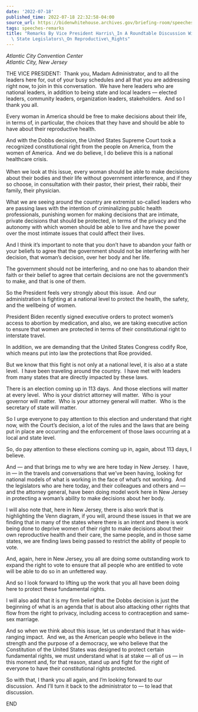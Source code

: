 ```yaml
---
date: '2022-07-18'
published_time: 2022-07-18 22:32:58-04:00
source_url: https://bidenwhitehouse.archives.gov/briefing-room/speeches-remarks/2022/07/18/remarks-by-vice-president-harris-in-a-roundtable-discussion-with-new-jersey-state-legislators-on-reproductive-rights/
tags: speeches-remarks
title: "Remarks By Vice President Harris\_In A Roundtable Discussion With New Jersey\
  \ State Legislators\_On Reproductive\_Rights"
---
```

 
*Atlantic City Convention Center  
*Atlantic City, New Jersey**

THE VICE PRESIDENT:  Thank you, Madam Administrator, and to all the
leaders here for, out of your busy schedules and all that you are
addressing right now, to join in this conversation.  We have here
leaders who are national leaders, in addition to being state and local
leaders — elected leaders, community leaders, organization leaders,
stakeholders.  And so I thank you all.  
  
Every woman in America should be free to make decisions about their
life, in terms of, in particular, the choices that they have and should
be able to have about their reproductive health.  
  
And with the Dobbs decision, the United States Supreme Court took a
recognized constitutional right from the people on America, from the
women of America.  And we do believe, I do believe this is a national
healthcare crisis.  
   
When we look at this issue, every woman should be able to make decisions
about their bodies and their life without government interference, and
if they so choose, in consultation with their pastor, their priest,
their rabbi, their family, their physician.  
  
What we are seeing around the country are extremist so-called leaders
who are passing laws with the intention of criminalizing public health
professionals, punishing women for making decisions that are intimate,
private decisions that should be protected, in terms of the privacy and
the autonomy with which women should be able to live and have the power
over the most intimate issues that could affect their lives.  
  
And I think it’s important to note that you don’t have to abandon your
faith or your beliefs to agree that the government should not be
interfering with her decision, that woman’s decision, over her body and
her life.  
  
The government should not be interfering, and no one has to abandon
their faith or their belief to agree that certain decisions are not the
government’s to make, and that is one of them.  
  
So the President feels very strongly about this issue.  And our
administration is fighting at a national level to protect the health,
the safety, and the wellbeing of women.  
  
President Biden recently signed executive orders to protect women’s
access to abortion by medication, and also, we are taking executive
action to ensure that women are protected in terms of their
constitutional right to interstate travel.  
  
In addition, we are demanding that the United States Congress codify
Roe, which means put into law the protections that Roe provided.  
  
But we know that this fight is not only at a national level, it is also
at a state level.  I have been traveling around the country.  I have met
with leaders from many states that are directly impacted by these
laws.  
  
There is an election coming up in 113 days.  And those elections will
matter at every level.  Who is your district attorney will matter.  Who
is your governor will matter.  Who is your attorney general will
matter.  Who is the secretary of state will matter.  
  
So I urge everyone to pay attention to this election and understand that
right now, with the Court’s decision, a lot of the rules and the laws
that are being put in place are occurring and the enforcement of those
laws occurring at a local and state level.  
  
So, do pay attention to these elections coming up in, again, about 113
days, I believe.  
  
And — and that brings me to why we are here today in New Jersey.  I
have, in — in the travels and conversations that we’ve been having,
looking for national models of what is working in the face of what’s not
working.  And the legislators who are here today, and their colleagues
and others and — and the attorney general, have been doing model work
here in New Jersey in protecting a woman’s ability to make decisions
about her body.  
  
I will also note that, here in New Jersey, there is also work that is
highlighting the Venn diagram, if you will, around these issues in that
we are finding that in many of the states where there is an intent and
there is work being done to deprive women of their right to make
decisions about their own reproductive health and their care, the same
people, and in those same states, we are finding laws being passed to
restrict the ability of people to vote.  
  
And, again, here in New Jersey, you all are doing some outstanding work
to expand the right to vote to ensure that all people who are entitled
to vote will be able to do so in an unfettered way.  
  
And so I look forward to lifting up the work that you all have been
doing here to protect these fundamental rights.  
  
I will also add that it is my firm belief that the Dobbs decision is
just the beginning of what is an agenda that is about also attacking
other rights that flow from the right to privacy, including access to
contraception and same-sex marriage.  
  
And so when we think about this issue, let us understand that it has
wide-ranging impact.  And we, as the American people who believe in the
strength and the purpose of a democracy, we who believe that the
Constitution of the United States was designed to protect certain
fundamental rights, we must understand what is at stake — all of us — in
this moment and, for that reason, stand up and fight for the right of
everyone to have their constitutional rights protected.  
  
So with that, I thank you all again, and I’m looking forward to our
discussion.  And I’ll turn it back to the administrator to — to lead
that discussion.  
  
END  
  
